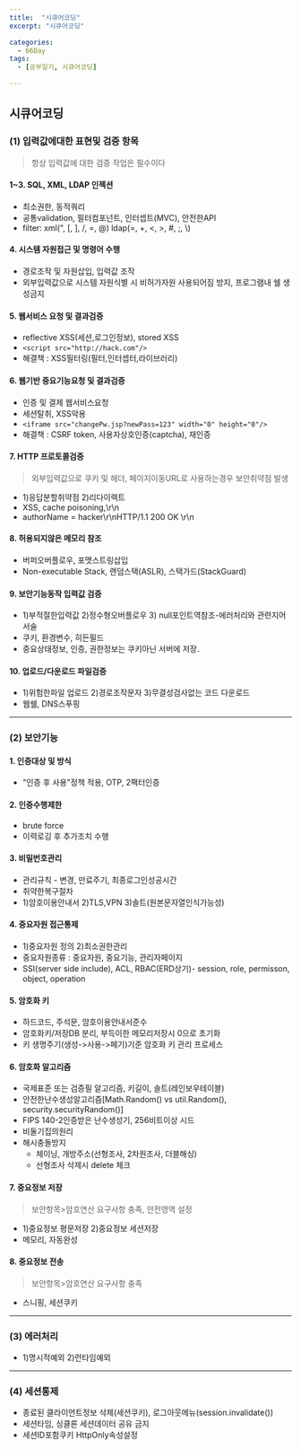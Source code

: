 ```yaml
---
title:  "시큐어코딩"
excerpt: "시큐어코딩"

categories:
  - 66Day
tags:
  - [공부일기, 시큐어코딩]

---
```

## 시큐어코딩

### (1) 입력값에대한 표현및 검증 항목
> 항상 입력값에 대한 검증 작업은 필수이다
  
#### 1~3. SQL, XML, LDAP 인젝션
- 최소권한, 동적쿼리
- 공통validation, 필터컴포넌트, 인터셉트(MVC), 안전한API
- filter: xml(", [, ], /, =, @) ldap(=, +, <, >, #, ;, \\)

#### 4. 시스템 자원접근 및 명령어 수행
- 경로조작 및 자원삽입, 입력값 조작
- 외부입력값으로 시스템 자원식별 시 비허가자원 사용되어짐 방지, 프로그램내 쉘 생성금지

#### 5. 웹서비스 요청 및 결과검증
- reflective XSS(세션,로그인정보), stored XSS 
- ```<script src="http://hack.com"/>```
- 해결책 : XSS필터링(필터,인터셉터,라이브러리)

#### 6. 웹기반 중요기능요청 및 결과검증
- 인증 및 결제 웹서비스요청
- 세션탈취, XSS악용
- ```<iframe src="changePw.jsp?newPass=123" width="0" height="0"/>```
- 해결책 : CSRF token, 사용자상호인증(captcha), 재인증

#### 7. HTTP 프로토콜검증
> 외부입력값으로 쿠키 및 헤더, 페이지이동URL로 사용하는경우 보안취약점 발생  
- 1)응답분할취약점 2)리다이렉트
- XSS, cache poisoning,\r\n 
- authorName = hacker\r\nHTTP/1.1 200 OK \r\n

#### 8. 허용되지않은 메모리 참조
- 버퍼오버플로우, 포맷스트링삽입
- Non-executable Stack, 랜덤스택(ASLR), 스택가드(StackGuard)

#### 9. 보안기능동작 입력값 검증
- 1)부적절한입력값 2)정수형오버플로우 3) null포인트역참조-에러처리와 관련지어 서술
- 쿠키, 환경변수, 히든필드
- 중요상태정보, 인증, 권한정보는 쿠키아닌 서버에 저장.

#### 10. 업로드/다운로드 파일검증
- 1)위험한파일 업로드 2)경로조작문자 3)무결성검사없는 코드 다운로드
- 웹쉘, DNS스푸핑
___
### (2) 보안기능

#### 1. 인증대상 및 방식
- "인증 후 사용"정책 적용, OTP, 2팩터인증

#### 2. 인증수행제한
- brute force
- 이력로깅 후 추가조치 수행

#### 3. 비밀번호관리
- 관리규칙 - 변경, 만료주기, 최종로그인성공시간
- 취약한복구절차
- 1)암호이용안내서 2)TLS,VPN 3)솔트(원본문자열인식가능성)

#### 4. 중요자원 접근통제
- 1)중요자원 정의 2)최소권한관리
- 중요자원종류 : 중요자원, 중요기능, 관리자페이지
- SSI(server side include), ACL, RBAC(ERD상기)- session, role, permisson, object, operation

#### 5. 암호화 키
- 하드코드, 주석문, 암호이용안내서준수
- 암호화키/저장DB 분리, 부득이한 메모리저장시 0으로 초기화
- 키 생명주기(생성->사용->페기)기준 암호화 키 관리 프로세스

#### 6. 암호화 알고리즘
- 국제표준 또는 검증필 알고리즘, 키길이, 솔트(레인보우테이블)
- 안전한난수생성알고리즘[Math.Random() vs util.Random(), security.securityRandom()]
- FIPS 140-2인증받은 난수생성기, 256비트이상 시드
- 비둘기집의원리
- 해시충돌방지
	- 체이닝, 개방주소(선형조사, 2차원조사, 더블해싱)
	- 선형조사 삭제시 delete 체크

#### 7. 중요정보 저장
> 보안항목>암호연산 요구사항 충족, 안전영역 설정  
- 1)중요정보 평문저장 2)중요정보 세션저장
- 메모리, 자동완성

#### 8. 중요정보 전송
> 보안항목>암호연산 요구사항 충족  
- 스니핑, 세션쿠키
___
### (3) 에러처리
- 1)명시적예외 2)런타임예외
___
### (4) 세션통제
- 종료된 클라이언트정보 삭제(세션쿠키), 로그아웃메뉴(session.invalidate())
- 세션타임, 싱클론 세션데이터 공유 금지
- 세션ID포함쿠키 HttpOnly속성설정

